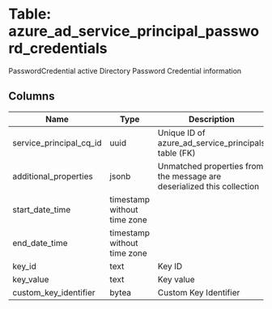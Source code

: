 
# Table: azure_ad_service_principal_password_credentials
PasswordCredential active Directory Password Credential information
## Columns
| Name        | Type           | Description  |
| ------------- | ------------- | -----  |
|service_principal_cq_id|uuid|Unique ID of azure_ad_service_principals table (FK)|
|additional_properties|jsonb|Unmatched properties from the message are deserialized this collection|
|start_date_time|timestamp without time zone||
|end_date_time|timestamp without time zone||
|key_id|text|Key ID|
|key_value|text|Key value|
|custom_key_identifier|bytea|Custom Key Identifier|
